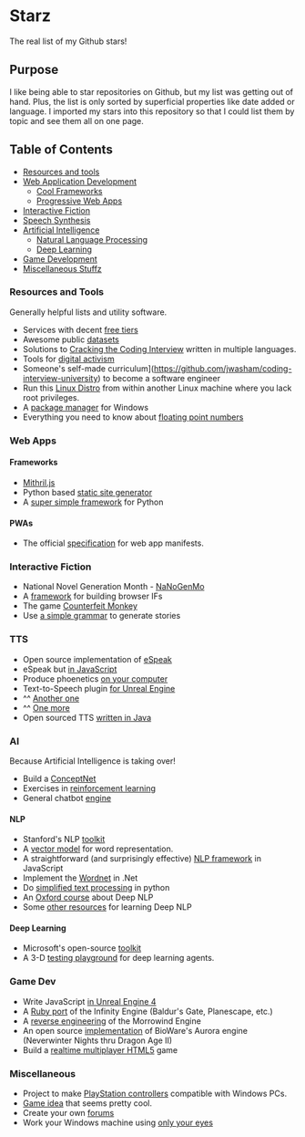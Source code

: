 Starz
=====
The real list of my Github stars!

## Purpose
I like being able to star repositories on Github, but my list was getting out of hand. Plus, the list is only sorted by superficial properties like date added or language. I imported my stars into this repository so that I could list them by topic and see them all on one page.

## Table of Contents
* [Resources and tools](#resources-and-tools)
* [Web Application Development](#web-apps)
  * [Cool Frameworks](#frameworks)
  * [Progressive Web Apps](#pwas)
* [Interactive Fiction](#interactive-fiction)
* [Speech Synthesis](#tts)
* [Artificial Intelligence](#ai)
  * [Natural Language Processing](#nlp)
  * [Deep Learning](#deep-learning)
* [Game Development](#game-dev)
* [Miscellaneous Stuffz](#miscellaneous)

### Resources and Tools
Generally helpful lists and utility software.

* Services with decent [free tiers](https://github.com/ripienaar/free-for-dev)
* Awesome public [datasets](https://github.com/caesar0301/awesome-public-datasets)
* Solutions to [Cracking the Coding Interview](https://github.com/careercup/CtCI-6th-Edition) written in multiple languages.
* Tools for [digital activism](https://github.com/drewrwilson/toolsforactivism)
* Someone's self-made curriculum](https://github.com/jwasham/coding-interview-university) to become a software engineer
* Run this [Linux Distro](https://github.com/fsquillace/junest) from within another Linux machine where you lack root privileges.
* A [package manager](https://github.com/OneGet/oneget) for Windows
* Everything you need to know about [floating point numbers](https://github.com/brazzy/floating-point-gui.de)

### Web Apps
#### Frameworks
* [Mithril.js](https://github.com/MithrilJS/mithril.js)
* Python based [static site generator](https://github.com/getpelican/pelican)
* A [super simple framework](https://github.com/webpy/webpy) for Python

#### PWAs
* The official [specification](https://github.com/w3c/manifest) for web app manifests.

### Interactive Fiction
* National Novel Generation Month - [NaNoGenMo](https://github.com/NaNoGenMo/2016)
* A [framework](https://github.com/idmillington/undum) for building browser IFs
* The game [Counterfeit Monkey](https://github.com/i7/counterfeit-monkey)
* Use [a simple grammar](https://github.com/galaxykate/tracery) to generate stories

### TTS
* Open source implementation of [eSpeak](https://github.com/rhdunn/espeak)
* eSpeak but [in JavaScript](https://github.com/kripken/speak.js)
* Produce phoenetics [on your computer](https://github.com/praat/praat)
* Text-to-Speech plugin [for Unreal Engine](https://github.com/ideoservo/FliteTTSPlugin)
* ^^ [Another one](https://github.com/skeskinen/UnrealMimic)
* ^^ [One more](https://github.com/indomitusgames/TextToSpeech-UE4)
* Open sourced TTS [written in Java](https://github.com/marytts/marytts)

### AI
Because Artificial Intelligence is taking over!

* Build a [ConceptNet](https://github.com/commonsense/conceptnet5)
* Exercises in [reinforcement learning](https://github.com/dennybritz/reinforcement-learning)
* General chatbot [engine](https://github.com/bwilcox-1234/ChatScript)

#### NLP
* Stanford's NLP [toolkit](https://github.com/stanfordnlp/CoreNLP)
* A [vector model](https://github.com/stanfordnlp/GloVe) for word representation.
* A straightforward (and surprisingly effective) [NLP framework](https://github.com/nlp-compromise/compromise) in JavaScript
* Implement the [Wordnet](https://github.com/ebswift/wordnetdotnet) in .Net
* Do [simplified text processing](https://github.com/sloria/TextBlob) in python
* An [Oxford course](https://github.com/oxford-cs-deepnlp-2017/lectures) about Deep NLP
* Some [other resources](https://github.com/andrewt3000/DL4NLP) for learning Deep NLP

#### Deep Learning
* Microsoft's open-source [toolkit](https://github.com/Microsoft/CNTK)
* A 3-D [testing playground](https://github.com/deepmind/lab) for deep learning agents.

### Game Dev
* Write JavaScript [in Unreal Engine 4](https://github.com/BobGneu/Flathead)
* A [Ruby port](https://github.com/gemrb/gemrb) of the Infinity Engine (Baldur's Gate, Planescape, etc.)
* A [reverse engineering](https://github.com/OpenMW/openmw) of the Morrowind Engine
* An open source [implementation](https://github.com/xoreos/xoreos) of BioWare's Aurora engine (Neverwinter Nights thru Dragon Age II)
* Build a [realtime multiplayer HTML5](https://github.com/underscorediscovery/realtime-multiplayer-in-html5) game

### Miscellaneous
* Project to make [PlayStation controllers](https://github.com/nefarius/ScpToolkit) compatible with Windows PCs.
* [Game idea](https://github.com/theamazingfedex/rpic-rpg) that seems pretty cool.
* Create your own [forums](https://github.com/flarum/flarum)
* Work your Windows machine using [only your eyes](https://github.com/OptiKey/OptiKey)